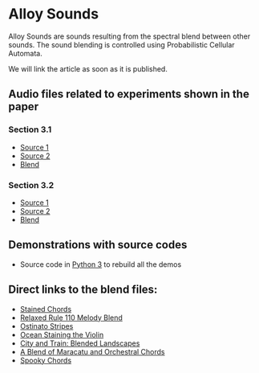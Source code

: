 # Alloy Sounds

Alloy Sounds are sounds resulting from the spectral blend between other sounds. The sound blending is controlled using Probabilistic Cellular Automata.

We will link the article as soon as it is published.

## Audio files related to experiments shown in the paper

### Section 3.1
* [Source 1](/sec3_1_source1.wav)
* [Source 2](/sec3_1_source2.wav)
* [Blend](/sec3_1_blend.wav)
### Section 3.2
* [Source 1](/sec3_2_source1.wav)
* [Source 2](/sec3_2_source2.wav)
* [Blend](/sec3_2_blend.wav)

## Demonstrations with source codes

* Source code in [Python 3](/AlloySounds-Demo.py) to rebuild all the demos

## Direct links to the blend files:

* [Stained Chords](/01_stained_chords.wav)
* [Relaxed Rule 110 Melody Blend](/02_rr110_melody_blend.wav)
* [Ostinato Stripes](/03_ostinato_stripes.wav)
* [Ocean Staining the Violin](/04_ocean_staining_the_violin.wav)
* [City and Train: Blended Landscapes](/05_blended_landscape.wav)
* [A Blend of Maracatu and Orchestral Chords](/06_blend_maracatu_orchestral.wav)
* [Spooky Chords](/07_spooky_chords.wav)
